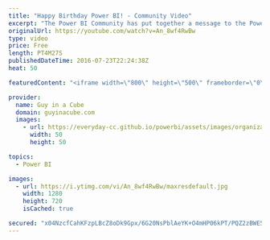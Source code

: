 ```yaml
---
title: "Happy Birthday Power BI! - Community Video"
excerpt: "The Power BI Community has put together a message to the Power BI Product Team to say thank you and to wish the product a very happy birthday!  Music by Future James https://soundcloud.com/jamesasilo  Contributors: Ankit Patira Adam Saxton Atlanta Excel User Group Avi Singh Chris Webb Damu Venkatesan"
originalUrl: https://youtube.com/watch?v=An_8wf4RwBw
type: video
price: Free
length: PT4M27S
publishedDateTime: 2016-07-23T22:24:38Z
heat: 50

featuredContent: "<iframe width=\"800\" height=\"500\" frameborder=\"0\" src=\"https://www.youtube.com/embed/An_8wf4RwBw\" allow=\"accelerometer; autoplay; encrypted-media; gyroscope; picture-in-picture\" allowfullscreen></iframe>"

provider:
  name: Guy in a Cube
  domain: guyinacube.com
  images:
    - url: https://everyday-cc.github.io/powerbi/assets/images/organizations/guyinacube.com-50x50.jpg
      width: 50
      height: 50

topics:
  - Power BI

images:
  - url: https://i.ytimg.com/vi/An_8wf4RwBw/maxresdefault.jpg
    width: 1280
    height: 720
    isCached: true

secured: "x04NzcfCahKFzpLBcZ8oDk9Gpx/6G20NsPblAeYK+O4mHP06kPT/PQZ2zBWE5bUQOLtqRxuVSUvTtWUd2HrV6eok67/NHZzUao9soCnEMCrO9YA1FZ/H2kPKFV+Q1OY+d1n64NFp9B3Dwa/P+gZTydjwAX0wt0l7f+4ZyaIQE044vqARhjHGwsicgxy1qVRwnjvKZIb9kb6Jm6X0y5Dl8ZEcqfDVjyna74TX5dGTJBnrG/Q04aBplZXKyjnzpaI+5/u1KD1i5aJU945z+6hjJdAi7nTwic5EUxidfV+Z4DgEwGz0ENQZXo0XFN3BgHeFkwsfxYRyk5jOuDMeyZETwdV/0O4wVkWVu63vDHxBQMdlp0UrlqG68sYYqJEzNWr9lnGDGPGDbclgwcgUCT2f0e9zJezf0H3Eb0AUK9J7+po=;dU59bl27eAC5C5uhgGPS8g=="
---
```


